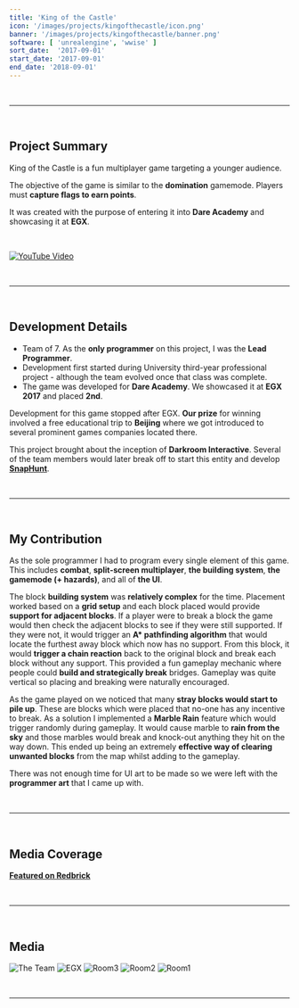 ```yaml
---
title: 'King of the Castle'
icon: '/images/projects/kingofthecastle/icon.png'
banner: '/images/projects/kingofthecastle/banner.png'
software: [ 'unrealengine', 'wwise' ]
sort_date:  '2017-09-01'
start_date: '2017-09-01'
end_date: '2018-09-01'
---
```


<br/>

___

<br/>

## Project Summary

King of the Castle is a fun multiplayer game targeting a younger audience.

The objective of the game is similar to the **domination** gamemode. Players must **capture flags to earn points**.

It was created with the purpose of entering it into **Dare Academy** and showcasing it at **EGX**. 

<br/>

[![YouTube Video](https://img.youtube.com/vi/kIAGHUiPl1M/0.jpg)](https://www.youtube.com/watch?v=kIAGHUiPl1M?)

<br/>

___

<br/>

## Development Details

- Team of 7. As the **only programmer** on this project, I was the **Lead Programmer**.
- Development first started during University third-year professional project - although the team evolved once that class was complete.
- The game was developed for **Dare Academy**. We showcased it at **EGX 2017** and placed **2nd**.

Development for this game stopped after EGX. **Our prize** for winning involved a free educational trip to **Beijing** where we got introduced to several prominent games companies located there.

This project brought about the inception of **Darkroom Interactive**. Several of the team members would later break off to start this entity and develop [**SnapHunt**](/projects/snaphunt).

<br/>

___

<br/>

## My Contribution

As the sole programmer I had to program every single element of this game. This includes **combat**, **split-screen multiplayer**, **the building system**, **the gamemode (+ hazards)**, and all of **the UI**.

The block **building system** was **relatively complex** for the time. Placement worked based on a **grid setup** and each block placed would provide **support for adjacent blocks**. If a player were to break a block the game would then check the adjacent blocks to see if they were still supported. If they were not, it would trigger an **A\* pathfinding algorithm** that would locate the furthest away block which now has no support. From this block, it would **trigger a chain reaction** back to the original block and break each block without any support. This provided a fun gameplay mechanic where people could **build and strategically break** bridges. Gameplay was quite vertical so placing and breaking were naturally encouraged.

As the game played on we noticed that many **stray blocks would start to pile up**. These are blocks which were placed that no-one has any incentive to break. As a solution I implemented a **Marble Rain** feature which would trigger randomly during gameplay. It would cause marble to **rain from the sky** and those marbles would break and knock-out anything they hit on the way down. This ended up being an extremely **effective way of clearing unwanted blocks** from the map whilst adding to the gameplay.

There was not enough time for UI art to be made so we were left with the **programmer art** that I came up with.

<br/>

___

<br/>

## Media Coverage

[**Featured on Redbrick**](https://www.redbrick.me/egx-top-5-multiplayer-games/)

<br/>

___

<br/>

## Media

![The Team](/images/projects/kingofthecastle/theteam.png)
![EGX](/images/projects/kingofthecastle/egx.png)
![Room3](/images/projects/kingofthecastle/room3.png)
![Room2](/images/projects/kingofthecastle/room2.png)
![Room1](/images/projects/kingofthecastle/room1.png)

<br/>

___

<br/>